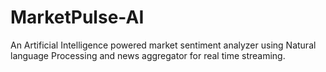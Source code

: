 # MarketPulse-AI
An Artificial Intelligence powered market sentiment analyzer using Natural language Processing and news aggregator for real time streaming.
